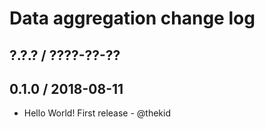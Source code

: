 Data aggregation change log
===========================

## ?.?.? / ????-??-??

## 0.1.0 / 2018-08-11

* Hello World! First release - @thekid